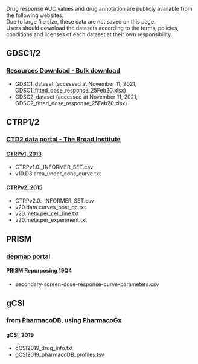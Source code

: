 Drug response AUC values and drug annotation are publicly available from the following websites.  
Due to large file size, these data are not saved on this page.  
Users should download the datasets according to the terms, policies, conditions and licenses of each dataset at their own responsibility.

## GDSC1/2
### [Resources Download - Bulk download](https://www.cancerrxgene.org/downloads/bulk_download)
- GDSC1_dataset (accessed at November 11, 2021, GDSC1_fitted_dose_response_25Feb20.xlsx)
- GDSC2_dataset (accessed at November 11, 2021, GDSC2_fitted_dose_response_25Feb20.xlsx)

## CTRP1/2
### [CTD2 data portal - The Broad Institute](https://www.cancer.gov/ccg/research/functional-genomics/ctd2/data-portal/broad-institute) 
#### [CTRPv1, 2013](https://ctd2-data.nci.nih.gov/Public/Broad/CTRPv1.0_2013_pub_Cell_154_1151/)
- CTRPv1.0._INFORMER_SET.csv
- v10.D3.area_under_conc_curve.txt
#### [CTRPv2, 2015](https://ctd2-data.nci.nih.gov/Public/Broad/CTRPv2.0_2015_ctd2_ExpandedDataset/)
- CTRPv2.0._INFORMER_SET.csv
- v20.data.curves_post_qc.txt
- v20.meta.per_cell_line.txt
- v20.meta.per_experiment.txt

## PRISM
### [depmap portal](https://depmap.org/portal/download/)
#### PRISM Repurposing 19Q4
- secondary-screen-dose-response-curve-parameters.csv

## gCSI
### from [PharmacoDB](https://pharmacodb.ca/), using [PharmacoGx](https://doi.org/doi:10.18129/B9.bioc.PharmacoGx)
#### gCSI_2019
- gCSI2019_drug_info.txt
- gCSI2019_pharmacoDB_profiles.tsv
